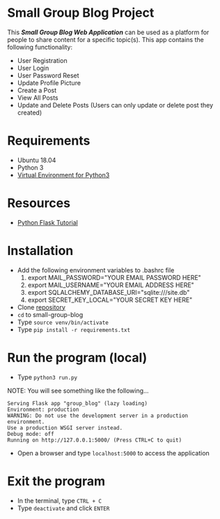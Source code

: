 # Small Group Blog Project

This _**Small Group Blog Web Application**_ can be used as a platform for people to share content for a specific topic(s).  This app contains the following functionality:

* User Registration
* User Login
* User Password Reset
* Update Profile Picture
* Create a Post
* View All Posts
* Update and Delete Posts (Users can only update or delete post they created)


# Requirements
* Ubuntu 18.04
* Python 3
* [Virtual Environment for Python3](https://docs.python.org/3/library/venv.html)


# Resources

* [Python Flask Tutorial](https://www.youtube.com/watch?v=MwZwr5Tvyxo&list=PL-osiE80TeTs4UjLw5MM6OjgkjFeUxCYH&index=1)


# Installation
* Add the following environment variables to .bashrc file
  1. export MAIL_PASSWORD="YOUR EMAIL PASSWORD HERE"
  2. export MAIL_USERNAME="YOUR EMAIL ADDRESS HERE"
  3. export SQLALCHEMY_DATABASE_URI="sqlite:///site.db"
  4. export SECRET_KEY_LOCAL="YOUR SECRET KEY HERE"
* Clone [repository](https://github.com/MKing301/small-group-blog.git)
* `cd` to small-group-blog
* Type `source venv/bin/activate`
* Type `pip install -r requirements.txt`

# Run the program (local)

* Type `python3 run.py`

NOTE:  You will see something like the following...

```
Serving Flask app "group_blog" (lazy loading)
Environment: production
WARNING: Do not use the development server in a production environment.
Use a production WSGI server instead.
Debug mode: off
Running on http://127.0.0.1:5000/ (Press CTRL+C to quit)
```

* Open a browser and type `localhost:5000` to access the application

# Exit the program

* In the terminal, type `CTRL + C`
* Type `deactivate` and click `ENTER`

